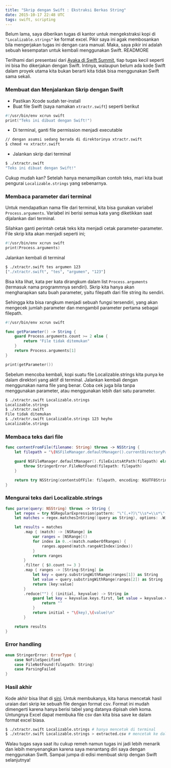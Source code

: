 ```yaml
---
title: "Skrip dengan Swift : Ekstraksi Berkas String"
date: 2015-10-17 22:48 UTC
tags: swift, scripting
---
```


Belum lama, saya diberikan tugas di kantor untuk mengekstraksi kopi di `"Localizable.strings"` ke format excel. Pikir saya ini agak membosankan bila mengerjakan tugas ini dengan cara manual. Maka, saya pikir ini adalah sebuah kesempatan untuk kembali menggunakan Swift. READMORE

Terilhami dari presentasi dari [Ayaka di Swift Summit](https://realm.io/news/swift-scripting/), tiap tugas kecil seperti ini bisa lho dikerjakan dengan Swift. Intinya, walaupun belum ada kode Swift dalam proyek utama kita bukan berarti kita tidak bisa menggunakan Swift sama sekali.

### Membuat dan Menjalankan Skrip dengan Swift

* Pastikan Xcode sudah ter-install
* Buat file Swift (saya namakan `xtractr.swift`) seperti berikut

```swift
#!/usr/bin/env xcrun swift
print("Teks ini dibuat dengan Swift!")
```

* Di terminal, ganti file permission menjadi executable

```sh
// dengan asumsi sedang berada di direktorinya xtractr.swift
$ chmod +x xtractr.swift
```

* Jalankan skrip dari terminal

```sh
$ ./xtractr.swift
"Teks ini dibuat dengan Swift!"
```

Cukup mudah kan? Setelah hanya menampilkan contoh teks, mari kita buat pengurai `Localizable.strings` yang sebenarnya.

### Membaca parameter dari terminal

Untuk mendapatkan nama file dari terminal, kita bisa gunakan variabel `Process.arguments`. Variabel ini berisi semua kata yang diketikkan saat dijalankan dari terminal.

Silahkan ganti perintah cetak teks kita menjadi cetak parameter-parameter. File skrip kita akan menjadi seperti ini;

```swift
#!/usr/bin/env xcrun swift
print(Process.arguments)
```

Jalankan kembali di terminal

```sh
$ ./xtractr.swift tes argumen 123
["./xtractr.swift", "tes", "argumen", "123"]
```

Bisa kita lihat, kata per kata dirangkum dalam list `Process.arguments` (termasuk nama programmnya sendiri). Skrip kita hanya akan mengharapkan satu buah parameter, yaitu filepath dari file string itu sendiri.

Sehingga kita bisa rangkum menjadi sebuah fungsi tersendiri, yang akan mengecek jumlah parameter dan mengambil parameter pertama sebagai filepath.


```swift
#!/usr/bin/env xcrun swift

func getParameter() -> String {
    guard Process.arguments.count >= 2 else {
        return "File tidak ditemukan"
    }
    return Process.arguments[1]
}

print(getParameter())
```

Sebelum mencoba kembali, kopi suatu file Localizable.strings kita punya ke dalam direktori yang aktif di terminal. Jalankan kembali dengan menggunakan nama file yang benar. Coba cek juga bila tanpa menggunakan parameter, atau menggunakan lebih dari satu parameter.

```sh
$ ./xtractr.swift Localizable.strings
Localizable.strings
$ ./xtractr.swift     
File tidak ditemukan
$ ./xtractr.swift Localizable.strings 123 heyho
Localizable.strings
```

### Membaca teks dari file

```swift
func contentFromFile(filename: String) throws -> NSString {
    let filepath = "\(NSFileManager.defaultManager().currentDirectoryPath)/\(filename)"

    guard NSFileManager.defaultManager().fileExistsAtPath(filepath) else {
        throw StringerError.FileNotFound(filepath: filepath)
    }

    return try NSString(contentsOfFile: filepath, encoding: NSUTF8StringEncoding)
}
```

### Mengurai teks dari Localizable.strings

```swift
func parse(query: NSString) throws -> String {
    let regex = try NSRegularExpression(pattern: "\"(.+?)\"\\s*=\\s*\"(.+?)\"\\s*;", options: .CaseInsensitive)
    let matches = regex.matchesInString((query as String), options: .WithTransparentBounds, range: NSMakeRange(0, query.length))

    let results = matches
        .map { (match) -> [NSRange] in
            var ranges = [NSRange]()
            for index in 0..<(match.numberOfRanges) {
                ranges.append(match.rangeAtIndex(index))
            }
            return ranges
        }
        .filter { $0.count >= 3 }
        .map { ranges -> [String:String] in
            let key = query.substringWithRange(ranges[1]) as String
            let value = query.substringWithRange(ranges[2]) as String
            return [key:value]
        }
        .reduce("") { (initial, keyvalue) -> String in
            guard let key = keyvalue.keys.first, let value = keyvalue.values.first else {
                return ""
            }
            return initial + "\(key),\(value)\n"
        }

    return results
}
```

### Error handling

```swift
enum StringerError: ErrorType {
    case NoFileSpecified
    case FileNotFound(filepath: String)
    case ParsingFailed
}
```

### Hasil akhir

Kode akhir bisa lihat di [sini](https://gist.github.com/ikhsan/4d1f1502bdde5ee90d23). Untuk membukanya, kita harus mencetak hasil uraian dari skrip ke sebuah file dengan format csv. Format ini mudah dimengerti karena hanya berisi tabel yang datanya dipisah oleh koma. Untungnya Excel dapat membuka file csv dan kita bisa save ke dalam format excel biasa.

```sh
$ ./xtractr.swift Localizable.strings # hanya mencetak di terminal
$ ./xtractr.swift Localizable.strings > extracted.csv # mencetak ke dalam sebuah file csv
```

Walau tugas saya saat itu cukup remeh namun tugas ini jadi lebih menarik dan lebih menyenangkan karena saya menantang diri saya dengan menggunakan Swift. Sampai jumpa di edisi membuat skrip dengan Swift selanjutnya!
